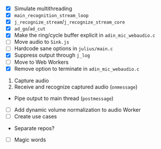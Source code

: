 -[X] Simulate multithreading
 -[X] `main_recognition_stream_loop`
 -[X] `j_recognize_stream`/`j_recognize_stream_core`
 -[X] `ad_go`/`ad_cut`
-[X] Make the ring/cycle buffer explicit in `adin_mic_webaudio.c`
-[ ] Move audio to `Sink.js`
-[ ] Hardcode sane options in `julius/main.c`
 -[X] Suppress output through `j_log`
-[ ] Move to Web Workers
 -[X] Remove option to terminate in `adin_mic_webaudio.c`
 1. Capture audio
 1. Receive and recognize captured audio (`onmessage`)
  - Pipe output to main thread (`postmessage`)
-[ ] Add dynamic volume normalization to audio Worker
-[ ] Create use cases
 - Separate repos?
 -[ ] Magic words

